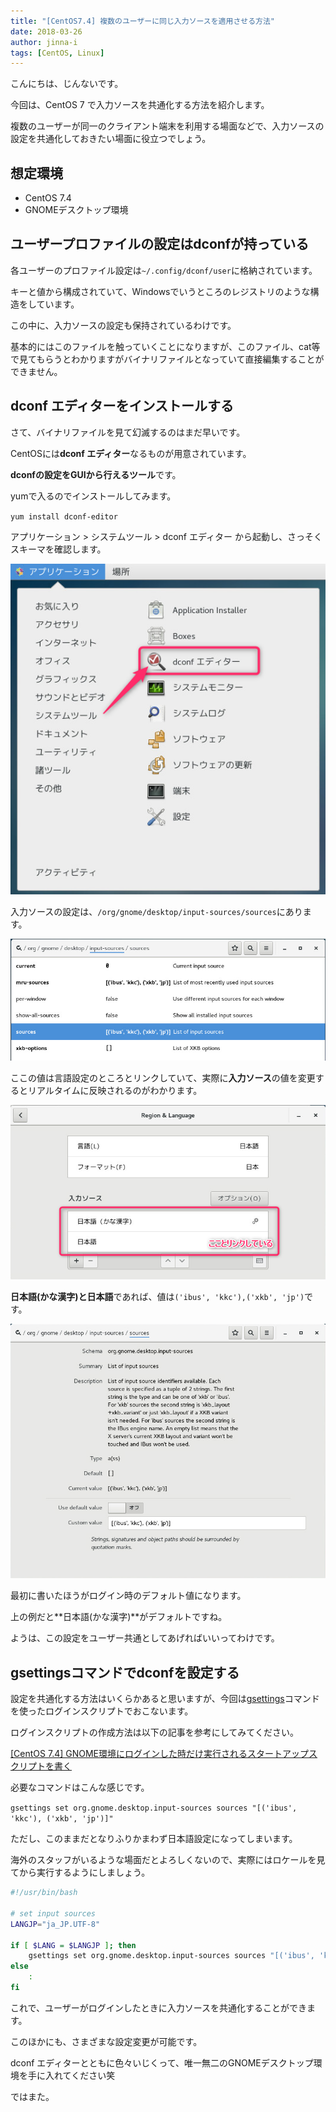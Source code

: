 ```yaml
---
title: "[CentOS7.4] 複数のユーザーに同じ入力ソースを適用させる方法"
date: 2018-03-26
author: jinna-i
tags: [CentOS, Linux]
---
```


こんにちは、じんないです。

今回は、CentOS 7 で入力ソースを共通化する方法を紹介します。

複数のユーザーが同一のクライアント端末を利用する場面などで、入力ソースの設定を共通化しておきたい場面に役立つでしょう。

## 想定環境

* CentOS 7.4
* GNOMEデスクトップ環境

## ユーザープロファイルの設定はdconfが持っている

各ユーザーのプロファイル設定は`~/.config/dconf/user`に格納されています。

キーと値から構成されていて、Windowsでいうところのレジストリのような構造をしています。

この中に、入力ソースの設定も保持されているわけです。

基本的にはこのファイルを触っていくことになりますが、このファイル、cat等で見てもらうとわかりますがバイナリファイルとなっていて直接編集することができません。

## dconf エディターをインストールする

さて、バイナリファイルを見て幻滅するのはまだ早いです。

CentOSには**dconf エディター**なるものが用意されています。

**dconfの設定をGUIから行えるツール**です。

yumで入るのでインストールしてみます。

`yum install dconf-editor`

アプリケーション > システムツール > dconf エディター から起動し、さっそくスキーマを確認します。

![](images/centos74-commonize-the-input-source-1.png)

入力ソースの設定は、`/org/gnome/desktop/input-sources/sources`にあります。

![](images/centos74-commonize-the-input-source-2.png)

ここの値は言語設定のところとリンクしていて、実際に**入力ソース**の値を変更するとリアルタイムに反映されるのがわかります。

![](images/centos74-commonize-the-input-source-3.png)

**日本語(かな漢字)**と**日本語**であれば、値は`('ibus', 'kkc'),('xkb', 'jp')`です。

![](images/centos74-commonize-the-input-source-4.png)

最初に書いたほうがログイン時のデフォルト値になります。

上の例だと**日本語(かな漢字)**がデフォルトですね。

ようは、この設定をユーザー共通としてあげればいいってわけです。

## gsettingsコマンドでdconfを設定する

設定を共通化する方法はいくらかあると思いますが、今回は[gsettings](https://access.redhat.com/documentation/ja-jp/red_hat_enterprise_linux/7/html/desktop_migration_and_administration_guide/gsettings-dconf)コマンドを使ったログインスクリプトでおこないます。

ログインスクリプトの作成方法は以下の記事を参考にしてみてください。

[\[CentOS 7.4\] GNOME環境にログインした時だけ実行されるスタートアップスクリプトを書く](/?p=6746)

必要なコマンドはこんな感じです。

`gsettings set org.gnome.desktop.input-sources sources "[('ibus', 'kkc'), ('xkb', 'jp')]"`

ただし、このままだとなりふりかまわず日本語設定になってしまいます。

海外のスタッフがいるような場面だとよろしくないので、実際にはロケールを見てから実行するようにしましょう。

``` bash
#!/usr/bin/bash

# set input sources
LANGJP="ja_JP.UTF-8"

if [ $LANG = $LANGJP ]; then
	gsettings set org.gnome.desktop.input-sources sources "[('ibus', 'kkc'), ('xkb', 'jp')]"
else
	:
fi
```

これで、ユーザーがログインしたときに入力ソースを共通化することができます。

このほかにも、さまざまな設定変更が可能です。

dconf エディターとともに色々いじくって、唯一無二のGNOMEデスクトップ環境を手に入れてください笑

ではまた。